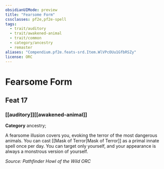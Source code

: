 ```yaml
---
obsidianUIMode: preview
title: "Fearsome Form"
cssclasses: pf2e,pf2e-spell
tags:
  - trait/auditory
  - trait/awakened-animal
  - trait/common
  - category/ancestry
  - remaster
aliases: "Compendium.pf2e.feats-srd.Item.WlVPcOUu1GfbRSZy"
license: ORC
---
```

# Fearsome Form
## Feat 17
### [[auditory]][[awakened-animal]]

**Category** ancestry; 




A fearsome illusion covers you, evoking the terror of the most dangerous animals. You can cast [[Mask of Terror|Mask of Terror]] as a primal innate spell once per day. You can target only yourself, and your appearance is always a monstrous version of yourself.

*Source: Pathfinder Howl of the Wild*
*ORC*
